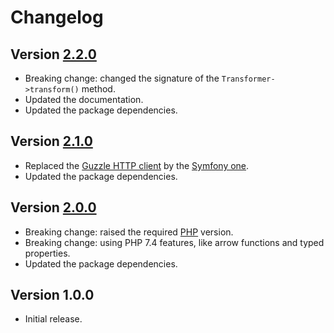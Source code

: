 # Changelog

## Version [2.2.0](https://git.belin.io/cedx/robo-php-minify/compare/v2.1.0...v3.0.0)
- Breaking change: changed the signature of the `Transformer->transform()` method.
- Updated the documentation.
- Updated the package dependencies.

## Version [2.1.0](https://git.belin.io/cedx/robo-php-minify/compare/v2.0.0...v2.1.0)
- Replaced the [Guzzle HTTP client](http://docs.guzzlephp.org) by the [Symfony one](https://symfony.com/doc/current/components/http_client.html).
- Updated the package dependencies.

## Version [2.0.0](https://git.belin.io/cedx/robo-php-minify/compare/v1.0.0...v2.0.0)
- Breaking change: raised the required [PHP](https://www.php.net) version.
- Breaking change: using PHP 7.4 features, like arrow functions and typed properties.
- Updated the package dependencies.

## Version 1.0.0
- Initial release.
